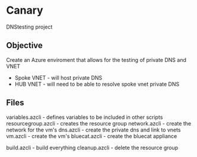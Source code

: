 # Canary
DNStesting project

## Objective
Create an Azure enviroment that allows for the testing of private DNS and VNET
- Spoke VNET - will host private DNS
- HUB VNET - will need to be able to resolve spoke vnet private DNS

## Files
variables.azcli - defines variables to be included in other scripts
resourcegroup.azcli - creates the resource group
network.azcli - create the network for the vm's
dns.azcli - create the private dns and link to vnets
vm.azcli - create the vm's
bluecat.azcli - create the bluecat appliance

build.azcli - build everything
cleanup.azcli - delete the resource group